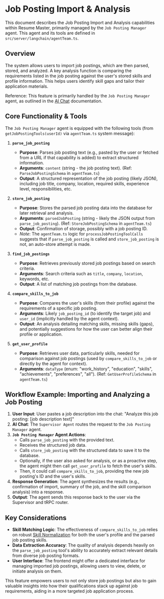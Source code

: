 # Job Posting Import & Analysis

This document describes the Job Posting Import and Analysis capabilities within Resume Master, primarily managed by the `Job Posting Manager` agent. This agent and its tools are defined in `src/server/langchain/agentTeam.ts`.

## Overview

The system allows users to import job postings, which are then parsed, stored, and analyzed. A key analysis function is comparing the requirements listed in the job posting against the user's stored skills and profile information. This helps users identify skill gaps and tailor their application materials.

Reference: This feature is primarily handled by the `Job Posting Manager` agent, as outlined in the [AI Chat](./ai-chat.md) documentation.

## Core Functionality & Tools

The `Job Posting Manager` agent is equipped with the following tools (from `getJobPostingTools(userId)` via `agentTeam.ts` system message):

1.  **`parse_job_posting`**

    - **Purpose**: Parses job posting text (e.g., pasted by the user or fetched from a URL if that capability is added) to extract structured information.
    - **Arguments**: `content` (string - the job posting text). (Ref: `ParseJobPostingSchema` in `agentTeam.ts`)
    - **Output**: A structured representation of the job posting (likely JSON), including job title, company, location, required skills, experience level, responsibilities, etc.

2.  **`store_job_posting`**

    - **Purpose**: Stores the parsed job posting data into the database for later retrieval and analysis.
    - **Arguments**: `parsedJobPosting` (string - likely the JSON output from `parse_job_posting`). (Ref: `StoreJobPostingSchema` in `agentTeam.ts`)
    - **Output**: Confirmation of storage, possibly with a job posting ID.
    - _Note_: The `agentTeam.ts` logic for `processJobPostingToolCalls` suggests that if `parse_job_posting` is called and `store_job_posting` is not, an auto-store attempt is made.

3.  **`find_job_postings`**

    - **Purpose**: Retrieves previously stored job postings based on search criteria.
    - **Arguments**: Search criteria such as `title`, `company`, `location`, keywords, etc.
    - **Output**: A list of matching job postings from the database.

4.  **`compare_skills_to_job`**

    - **Purpose**: Compares the user's skills (from their profile) against the requirements of a specific job posting.
    - **Arguments**: Likely `job_posting_id` (to identify the target job) and `user_id` (implicitly handled by the agent context).
    - **Output**: An analysis detailing matching skills, missing skills (gaps), and potentially suggestions for how the user can better align their profile or application.

5.  **`get_user_profile`**
    - **Purpose**: Retrieves user data, particularly skills, needed for comparison against job postings (used by `compare_skills_to_job` or directly by the agent for context).
    - **Arguments**: `dataType` (enum: "work_history", "education", "skills", "achievements", "preferences", "all"). (Ref: `GetUserProfileSchema` in `agentTeam.ts`)

## Workflow Example: Importing and Analyzing a Job Posting

1.  **User Input**: User pastes a job description into the chat: "Analyze this job posting: [job description text]"
2.  **AI Chat**: The `Supervisor Agent` routes the request to the `Job Posting Manager` agent.
3.  **`Job Posting Manager` Agent Actions**:
    - Calls `parse_job_posting` with the provided text.
    - Receives the structured job data.
    - Calls `store_job_posting` with the structured data to save it to the database.
    - Optionally, if the user also asked for analysis, or as a proactive step, the agent might then call `get_user_profile` to fetch the user's skills.
    - Then, it could call `compare_skills_to_job`, providing the new job posting's ID and the user's skills.
4.  **Response Generation**: The agent synthesizes the results (e.g., confirmation of import, summary of the job, and the skill comparison analysis) into a response.
5.  **Output**: The agent sends this response back to the user via the Supervisor and tRPC router.

## Key Considerations

- **Skill Matching Logic**: The effectiveness of `compare_skills_to_job` relies on robust [Skill Normalization](./skill-normalization.md) for both the user's profile and the parsed job posting skills.
- **Data Extraction Accuracy**: The quality of analysis depends heavily on the `parse_job_posting` tool's ability to accurately extract relevant details from diverse job posting formats.
- **User Interface**: The frontend might offer a dedicated interface for managing imported job postings, allowing users to view, delete, or initiate analysis on them.

This feature empowers users to not only store job postings but also to gain valuable insights into how their qualifications stack up against job requirements, aiding in a more targeted job application process.
